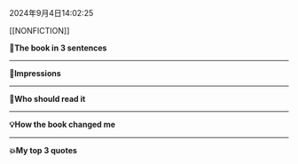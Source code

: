 2024年9月4日14:02:25

[[NONFICTION]]


**🎨The book in 3 sentences**

---
**📝Impressions**

---
**🥚Who should read it**

---
**💡How the book changed me**

---
**💥My top 3 quotes**

